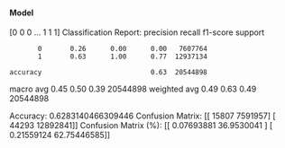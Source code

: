 #### Model
[0 0 0 ... 1 1 1]
Classification Report:
              precision    recall  f1-score   support

           0       0.26      0.00      0.00   7607764
           1       0.63      1.00      0.77  12937134

    accuracy                           0.63  20544898
   macro avg       0.45      0.50      0.39  20544898
weighted avg       0.49      0.63      0.49  20544898

Accuracy: 0.6283140466309446
Confusion Matrix:
[[   15807  7591957]
 [   44293 12892841]]
Confusion Matrix (%):
[[ 0.07693881 36.9530041 ]
 [ 0.21559124 62.75446585]]
